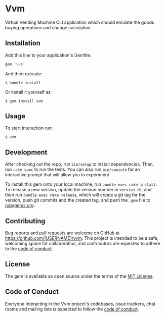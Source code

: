 # Vvm

Virtual Vending Machine CLI application which should emulate the goods buying operations and change calculation.

## Installation

Add this line to your application's Gemfile:

```ruby
gem 'vvm'
```

And then execute:

    $ bundle install

Or install it yourself as:

    $ gem install vvm

## Usage

To start interaction run:

    $ vvm

## Development

After checking out the repo, run `bin/setup` to install dependencies. Then, run `rake spec` to run the tests. You can also run `bin/console` for an interactive prompt that will allow you to experiment.

To install this gem onto your local machine, run `bundle exec rake install`. To release a new version, update the version number in `version.rb`, and then run `bundle exec rake release`, which will create a git tag for the version, push git commits and the created tag, and push the `.gem` file to [rubygems.org](https://rubygems.org).

## Contributing

Bug reports and pull requests are welcome on GitHub at https://github.com/[USERNAME]/vvm. This project is intended to be a safe, welcoming space for collaboration, and contributors are expected to adhere to the [code of conduct](https://github.com/[USERNAME]/vvm/blob/master/CODE_OF_CONDUCT.md).

## License

The gem is available as open source under the terms of the [MIT License](https://opensource.org/licenses/MIT).

## Code of Conduct

Everyone interacting in the Vvm project's codebases, issue trackers, chat rooms and mailing lists is expected to follow the [code of conduct](https://github.com/[USERNAME]/vvm/blob/master/CODE_OF_CONDUCT.md).
